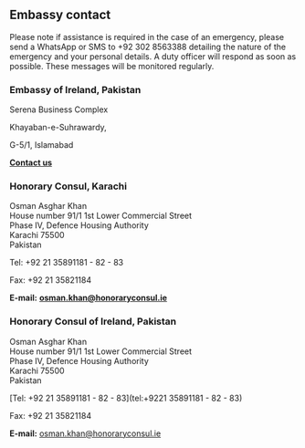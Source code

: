 ## Embassy contact

Please note if assistance is required in the case of an emergency, please send a WhatsApp or SMS to +92 302 8563388 detailing the nature of the emergency and your personal details. A duty officer will respond as soon as possible. These messages will be monitored regularly.

### **Embassy of Ireland, Pakistan**

Serena Business Complex

Khayaban-e-Suhrawardy,

G-5/1, Islamabad

[**Contact us**](https://www.ireland.ie/en/islamabad/contact/)

### **Honorary Consul, Karachi**

Osman Asghar Khan  
 House number 91/1 1st Lower Commercial Street  
 Phase IV, Defence Housing Authority  
 Karachi 75500  
 Pakistan

Tel: +92 21 35891181 - 82 - 83

Fax: +92 21 35821184

**E-mail:** **osman.khan@honoraryconsul.ie**

### Honorary Consul of Ireland, Pakistan

Osman Asghar Khan   
House number 91/1 1st Lower Commercial Street   
Phase IV, Defence Housing Authority   
Karachi 75500   
Pakistan

[Tel: +92 21 35891181 - 82 - 83](tel:+9221 35891181 - 82 - 83)

Fax: +92 21 35821184

**E-mail:** [osman.khan@honoraryconsul.ie](mailto:osman.khan@honoraryconsul.ie)
